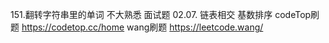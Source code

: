 151.翻转字符串里的单词 不大熟悉
面试题 02.07. 链表相交
基数排序
codeTop刷题    https://codetop.cc/home
wang刷题       https://leetcode.wang/